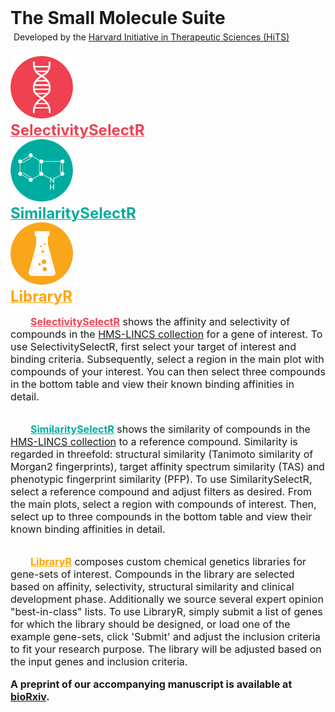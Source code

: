 <h1 style = "margin: 0px;">The Small Molecule Suite</h1>
<p style="margin: 5px;">Developed by the <a href = "http://hits.harvard.edu/about/">Harvard Initiative in Therapeutic Sciences (HiTS)</a></p>
<br>
<div class = "ui equal width stackable grid">
<div class = "row" style = "padding: 0px">
<div class = "stackable column">
<div class = "ui basic center aligned segment" style = "font-size: large; font-weight: bold; padding: 0px; margin: 0px;">
<a href = "https://labsyspharm.shinyapps.io/SelectivitySelectR/" style = "color:#EC4353;">
<img src = "gene.png" height = "100"><br>
<font size="+2">
SelectivitySelectR
</font>
<br>
</a>
</div>
</div>

<div class = "stackable column">
<div class = "ui basic center aligned segment" style = "font-size: large; font-weight: bold; padding: 0px; margin: 0px;">
<a href = "https://labsyspharm.shinyapps.io/SimilaritySelectR/" style = "color: #00AC9F;">
<img src = "small_molecule.png" height = "100"><br>
<font size="+2">
SimilaritySelectR
</font>
<br>
</a>
</div>
</div>

<div class = "stackable column">
<div class = "ui basic center aligned segment" style = "font-size: large; font-weight: bold; padding: 0px; margin: 0px;">
<a href = "https://labsyspharm.shinyapps.io/LibraryR/" style = "color: orange">
<img src = "library.png" height = "100"><br>
<font size="+2">
LibraryR
</font>
<br>
</a>
</div>
</div>
</div>

<div class = "row" style = "padding: 0px">
<div class = "stackable column">
<div class = "ui basic left aligned segment" style = "font-size: medium; padding: 0px;">

<p>&emsp;&emsp;<b><a href = "https://labsyspharm.shinyapps.io/SelectivitySelectR/" style = "color:#EC4353;">SelectivitySelectR</a></b> shows the affinity and selectivity of compounds in the <a href = "http://lincs.hms.harvard.edu/db/sm/">HMS-LINCS collection</a> for a gene of interest. To use SelectivitySelectR, first select your target of interest and binding criteria. Subsequently, select a region in the main plot with compounds of your interest. You can then select three compounds in the bottom table and view their known binding affinities in detail.</p>

</div>
</div>

<div class = "stackable column">
<div class = "ui basic left aligned segment" style = "font-size: medium; padding: 0px;">
<p>&emsp;&emsp;<b><a href = "https://labsyspharm.shinyapps.io/SimilaritySelectR/" style = "color: #00AC9F;">SimilaritySelectR</a></b> shows the similarity of compounds in the <a href = "http://lincs.hms.harvard.edu/db/sm/">HMS-LINCS collection</a> to a reference compound. Similarity is regarded in threefold: structural similarity (Tanimoto similarity of Morgan2 fingerprints), target affinity spectrum similarity (TAS) and phenotypic fingerprint similarity (PFP). To use SimilaritySelectR, select a reference compound and adjust filters as desired. From the main plots, select a region with compounds of interest. Then, select up to three compounds in the bottom table and view their known binding affinities in detail.</p>
</div>
</div>

<div class = "stackable column">
<div class = "ui basic left aligned segment" style = "font-size: medium; padding: 0px;">
<p>&emsp;&emsp;<b><a href = "https://labsyspharm.shinyapps.io/LibraryR/" style = "color: orange">LibraryR</a></b> composes custom chemical genetics libraries for gene-sets of interest. Compounds in the library are selected based on affinity, selectivity, structural similarity and clinical development phase. Additionally we source several expert opinion "best-in-class" lists. To use LibraryR, simply submit a list of genes for which the library should be designed, or load one of the example gene-sets, click 'Submit' and adjust the inclusion criteria to fit your research purpose. The library will be adjusted based on the input genes and inclusion criteria.
</p>
</div>
</div>

</div>
<div class = "row">
<div class = "three wide column">
</div>
<div class = "ten wide column">
<div class = "ui basic center aligned segment" style = "font-size: medium; margin: 0px;">
<b>A preprint of our accompanying manuscript is available at <a href = "https://www.biorxiv.org/content/early/2018/06/29/358978" target="_blank">bioRxiv</a>.</b>
</div>
</div>
<div class = "three wide column">
</div>
</div>
</div>